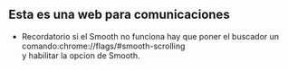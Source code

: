 ## Esta es una web para comunicaciones ##
* Recordatorio si el Smooth no funciona hay que poner el buscador un comando:chrome://flags/#smooth-scrolling  
y habilitar la opcion de Smooth.